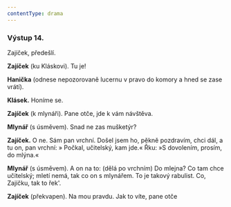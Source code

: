 ```yaml
---
contentType: drama
---
```


<section>

### Výstup 14.

Zajíček, předešlí. 

</section>

<section>

**Zajíček** (ku Kláskovi). Tu je!

**Hanička** (odnese nepozorovaně lucernu v pravo do komory a hned se zase vrátí). 

**Klásek.** Honíme se.

**Zajíček** (k mlynáři). Pane otče, jde k vám návštěva.

**Mlynář** (s úsměvem). Snad ne zas mušketýr?

**Zajíček.** O ne. Sám pan vrchní. Došel jsem ho, pěkně pozdravím, chci dál, a tu on, pan vrchní: » Počkal, učitelský, kam jde.« Řku: »S dovolením, prosím, do mlýna.«

**Mlynář** (s úsměvem). A on na to: (dělá po vrchním) Do mlejna? Co tam chce učitelský; mletí nemá, tak co on s mlynářem. To je takový rabulist. Co, Zajíčku, tak to řek'.

**Zajíček** (překvapen). Na mou pravdu. Jak to víte, pane otče

</section>
